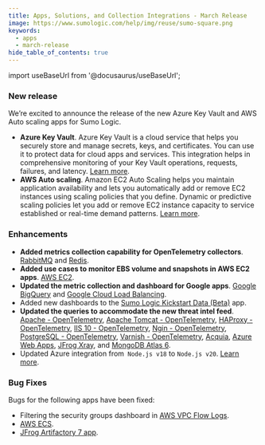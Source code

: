 ```yaml
---
title: Apps, Solutions, and Collection Integrations - March Release 
image: https://www.sumologic.com/help/img/reuse/sumo-square.png
keywords:
  - apps
  - march-release
hide_table_of_contents: true    
---
```


import useBaseUrl from '@docusaurus/useBaseUrl';

### New release

We’re excited to announce the release of the new Azure Key Vault and AWS Auto scaling apps for Sumo Logic.

- **Azure Key Vault**. Azure Key Vault is a cloud service that helps you securely store and manage secrets, keys, and certificates. You can use it to protect data for cloud apps and services. This integration helps in comprehensive monitoring of your Key Vault operations, requests, failures, and latency. [Learn more](/docs/integrations/microsoft-azure/azure-key-vault/).
- **AWS Auto scaling**. Amazon EC2 Auto Scaling helps you maintain application availability and lets you automatically add or remove EC2 instances using scaling policies that you define. Dynamic or predictive scaling policies let you add or remove EC2 instance capacity to service established or real-time demand patterns. [Learn more](/docs/integrations/amazon-aws/amazon-ec2-auto-scaling/).

### Enhancements

- **Added metrics collection capability for OpenTelemetry collectors**. [RabbitMQ](/docs/send-data/opentelemetry-collector/remote-management/source-templates/rabbitmq/#for-metrics-collection) and [Redis](/docs/send-data/opentelemetry-collector/remote-management/source-templates/redis/#for-metrics-collection).
- **Added use cases to monitor EBS volume and snapshots in AWS EC2 apps**. [AWS EC2](/docs/integrations/amazon-aws/ec2-cloudwatch-metrics/#events).
- **Updated the metric collection and dashboard for Google apps**. [Google BigQuery](/docs/integrations/google/bigquery/) and [Google Cloud Load Balancing](/docs/integrations/google/cloud-load-balancing/).
- Added new dashboards to the [Sumo Logic Kickstart Data (Beta)](/docs/integrations/sumo-apps/kickstart-data/) app.
- **Updated the queries to accommodate the new threat intel feed**. [Apache - OpenTelemetry](/docs/integrations/web-servers/opentelemetry/apache-opentelemetry/), [Apache Tomcat - OpenTelemetry](/docs/integrations/web-servers/opentelemetry/apache-tomcat-opentelemetry/), [HAProxy - OpenTelemetry](/docs/integrations/web-servers/opentelemetry/haproxy-opentelemetry/), [IIS 10 - OpenTelemetry](/docs/integrations/web-servers/opentelemetry/iis-10-opentelemetry/), [Ngin - OpenTelemetry](/docs/integrations/web-servers/opentelemetry/nginx-opentelemetry/), [PostgreSQL - OpenTelemetry](/docs/integrations/databases/opentelemetry/postgresql-opentelemetry/), [Varnish - OpenTelemetry](/docs/integrations/web-servers/opentelemetry/varnish-opentelemetry/), [Acquia](/docs/integrations/saas-cloud/acquia/), [Azure Web Apps](/docs/integrations/microsoft-azure/web-apps/), [JFrog Xray](/docs/integrations/app-development/jfrog-xray/), and [MongoDB Atlas 6](/docs/integrations/databases/mongodb-atlas/).
- Updated Azure integration from` Node.js v18` to `Node.js v20`. [Learn more](https://github.com/SumoLogic/sumologic-azure-function/releases/tag/v4.1.6).

### Bug Fixes

Bugs for the following apps have been fixed:
- Filtering the security groups dashboard in [AWS VPC Flow Logs](/docs/integrations/amazon-aws/vpc-flow-logs/#security-groups).
- [AWS ECS](/docs/integrations/amazon-aws/elastic-container-service/).
- [JFrog Artifactory 7 app](/docs/integrations/app-development/jfrog-artifactory/).
